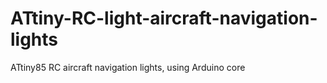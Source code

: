 ATtiny-RC-light-aircraft-navigation-lights
==========================================

ATtiny85 RC aircraft navigation lights, using Arduino core